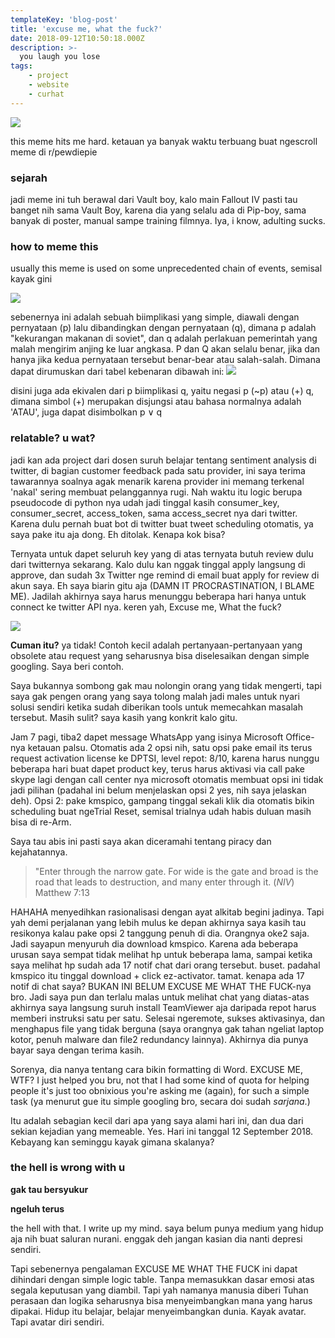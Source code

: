 ```yaml
---
templateKey: 'blog-post'
title: 'excuse me, what the fuck?'
date: 2018-09-12T10:50:18.000Z
description: >-
  you laugh you lose
tags:
    - project
    - website
    - curhat
---
```


<img src="/img/excuse.jpg" class="smaller">   

this meme hits me hard. ketauan ya banyak waktu terbuang buat ngescroll meme di r/pewdiepie  

### sejarah
jadi meme ini tuh berawal dari Vault boy, kalo main Fallout IV pasti tau banget nih sama Vault Boy, karena dia yang selalu ada di Pip-boy, sama banyak di poster, manual sampe training filmnya. Iya, i know, adulting sucks.

### how to meme this
usually this meme is used on some unprecedented chain of events, semisal kayak gini 

<img src="/img/contoh_meme.webp" class="smaller">

sebenernya ini adalah sebuah biimplikasi yang simple, diawali dengan pernyataan (p) lalu dibandingkan dengan pernyataan (q), dimana p adalah "kekurangan makanan di soviet", dan q adalah perlakuan pemerintah yang malah mengirim anjing ke luar angkasa. P dan Q akan selalu benar, jika dan hanya jika kedua pernyataan tersebut benar-bear atau salah-salah. Dimana dapat dirumuskan dari tabel kebenaran dibawah ini: 
 <img src="/img/tabel-kebenaran.png" class="smaller">

 disini juga ada ekivalen dari p biimplikasi q, yaitu negasi p (~p) atau (+) q, dimana simbol (+) merupakan disjungsi atau bahasa normalnya adalah 'ATAU', juga dapat disimbolkan p ∨ q

### relatable? u wat?
jadi kan ada project dari dosen suruh belajar tentang sentiment analysis di twitter, di bagian customer feedback pada satu provider, ini saya terima tawarannya soalnya agak menarik karena provider ini memang terkenal 'nakal' sering membuat pelanggannya rugi. Nah waktu itu logic berupa pseudocode di python nya udah jadi tinggal kasih consumer_key, consumer_secret, access_token, sama access_secret nya dari twitter. Karena dulu pernah buat bot di twitter buat tweet scheduling otomatis, ya saya pake itu aja dong. Eh ditolak. Kenapa kok bisa?    


Ternyata untuk dapet seluruh key yang di atas ternyata butuh review dulu dari twitternya sekarang. Kalo dulu kan nggak tinggal apply langsung di approve, dan sudah 3x Twitter nge remind di email buat apply for review di akun saya. Eh saya biarin gitu aja (DAMN IT PROCRASTINATION, I BLAME ME). Jadilah akhirnya saya harus menunggu beberapa hari hanya untuk connect ke twitter API nya. keren yah, Excuse me, What the fuck?    

<img src='/img/under-review.jpg' class='center'>

**Cuman itu?** ya tidak! 
Contoh kecil adalah pertanyaan-pertanyaan yang obsolete atau request yang seharusnya bisa diselesaikan dengan simple googling. Saya beri contoh.

Saya bukannya sombong gak mau nolongin orang yang tidak mengerti, tapi saya gak pengen orang yang saya tolong malah jadi males untuk nyari solusi sendiri ketika sudah diberikan tools untuk memecahkan masalah tersebut. Masih sulit? saya kasih yang konkrit kalo gitu.     


Jam 7 pagi, tiba2 dapet message WhatsApp yang isinya Microsoft Office-nya ketauan palsu. Otomatis ada 2 opsi nih, satu opsi pake email its terus request activation license ke DPTSI, level repot: 8/10, karena harus nunggu beberapa hari buat dapet product key, terus harus aktivasi via call pake skype lagi dengan call center nya microsoft otomatis membuat opsi ini tidak jadi pilihan (padahal ini belum menjelaskan opsi 2 yes, nih saya jelaskan deh). Opsi 2: pake kmspico, gampang tinggal sekali klik dia otomatis bikin scheduling buat ngeTrial Reset, semisal trialnya udah habis duluan masih bisa di re-Arm. 

Saya tau abis ini pasti saya akan diceramahi tentang piracy dan kejahatannya. 

>"Enter through the narrow gate. For wide is the gate and broad is the road that leads to destruction, and many enter through it. (*NIV*)    
> Matthew 7:13 

HAHAHA menyedihkan rasionalisasi dengan ayat alkitab begini jadinya. Tapi yah demi perjalanan yang lebih mulus ke depan akhirnya saya kasih tau resikonya kalau pake opsi 2 tanggung penuh di dia. Orangnya oke2 saja. Jadi sayapun menyuruh dia download kmspico. Karena ada beberapa urusan saya sempat tidak melihat hp untuk beberapa lama, sampai ketika saya melihat hp sudah ada 17 notif chat dari orang tersebut. buset. padahal kmspico itu tinggal download + click ez-activator. tamat. kenapa ada 17 notif di chat saya? BUKAN INI BELUM EXCUSE ME WHAT THE FUCK-nya bro. Jadi saya pun dan terlalu malas untuk melihat chat yang diatas-atas akhirnya saya langsung suruh install TeamViewer aja daripada repot harus memberi instruksi satu per satu.
Selesai ngeremote, sukses aktivasinya, dan menghapus file yang tidak berguna (saya orangnya gak tahan ngeliat laptop kotor, penuh malware dan file2 redundancy lainnya). Akhirnya dia punya bayar saya dengan terima kasih. 


Sorenya, dia nanya tentang cara bikin formatting di Word. EXCUSE ME, WTF? I just helped you bru, not that I had some kind of quota for helping people it's just too obnixious you're asking me (again), for such a simple task (ya menurut gue itu simple googling bro, secara doi sudah *sarjana*.) 

Itu adalah sebagian kecil dari apa yang saya alami hari ini, dan dua dari sekian kejadian yang memeable. Yes. Hari ini tanggal 12 September 2018. Kebayang kan seminggu kayak gimana skalanya? 

### the hell is wrong with u 
**gak tau bersyukur**

**ngeluh terus**

the hell with that. I write up my mind. saya belum punya medium yang hidup aja nih buat saluran nurani. enggak deh jangan kasian dia nanti depresi sendiri. 

Tapi sebenernya pengalaman EXCUSE ME WHAT THE FUCK ini dapat dihindari dengan simple logic table. Tanpa memasukkan dasar emosi atas segala keputusan yang diambil. Tapi yah namanya manusia diberi Tuhan perasaan dan logika seharusnya bisa menyeimbangkan mana yang harus dipakai. Hidup itu belajar, belajar menyeimbangkan dunia. Kayak avatar. Tapi avatar diri sendiri. 